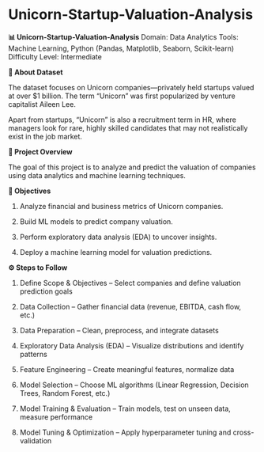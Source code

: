 # Unicorn-Startup-Valuation-Analysis

**📊 Unicorn-Startup-Valuation-Analysis**
Domain: Data Analytics
Tools: Machine Learning, Python (Pandas, Matplotlib, Seaborn, Scikit-learn)
Difficulty Level: Intermediate

**📝 About Dataset**

The dataset focuses on Unicorn companies—privately held startups valued at over $1 billion. The term “Unicorn” was first popularized by venture capitalist Aileen Lee.

Apart from startups, “Unicorn” is also a recruitment term in HR, where managers look for rare, highly skilled candidates that may not realistically exist in the job market.

**🎯 Project Overview**

The goal of this project is to analyze and predict the valuation of companies using data analytics and machine learning techniques.

**🔑 Objectives**

1. Analyze financial and business metrics of Unicorn companies.

2. Build ML models to predict company valuation.

3. Perform exploratory data analysis (EDA) to uncover insights.

4. Deploy a machine learning model for valuation predictions.

**⚙️ Steps to Follow**

1. Define Scope & Objectives – Select companies and define valuation prediction goals

2. Data Collection – Gather financial data (revenue, EBITDA, cash flow, etc.)

3. Data Preparation – Clean, preprocess, and integrate datasets

4. Exploratory Data Analysis (EDA) – Visualize distributions and identify patterns

5. Feature Engineering – Create meaningful features, normalize data

6. Model Selection – Choose ML algorithms (Linear Regression, Decision Trees, Random Forest, etc.)

7. Model Training & Evaluation – Train models, test on unseen data, measure performance

8. Model Tuning & Optimization – Apply hyperparameter tuning and cross-validation

